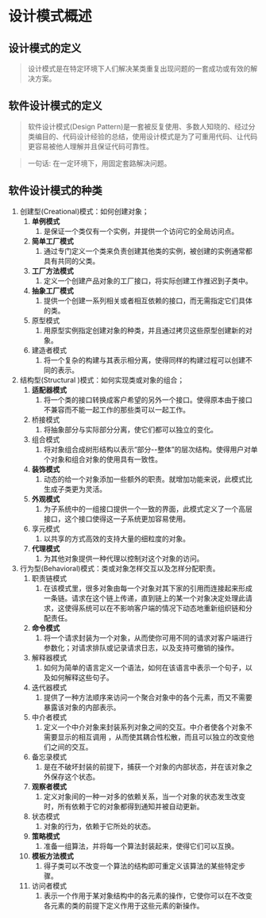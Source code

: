# 设计模式概述

## 设计模式的定义

> 设计模式是在特定环境下人们解决某类重复出现问题的一套成功或有效的解决方案。

## 软件设计模式的定义

> 软件设计模式(Design Pattern)是一套被反复使用、多数人知晓的、经过分类编目的、代码设计经验的总结，使用设计模式是为了可重用代码、让代码更容易被他人理解并且保证代码可靠性。

> 一句话: 在一定环境下，用固定套路解决问题。

## 软件设计模式的种类
1. 创建型(Creational)模式：如何创建对象；
   1. **单例模式**
      1. 是保证一个类仅有一个实例，并提供一个访问它的全局访问点。
   2. **简单工厂模式**
      1. 通过专门定义一个类来负责创建其他类的实例，被创建的实例通常都具有共同的父类。
   3. **工厂方法模式**
      1. 定义一个创建产品对象的工厂接口，将实际创建工作推迟到子类中。
   4. **抽象工厂模式**
      1. 提供一个创建一系列相关或者相互依赖的接口，而无需指定它们具体的类。
   5. 原型模式
      1. 用原型实例指定创建对象的种类，并且通过拷贝这些原型创建新的对象。
   6. 建造者模式
      1. 将一个复杂的构建与其表示相分离，使得同样的构建过程可以创建不同的表示。
2. 结构型(Structural )模式：如何实现类或对象的组合；
   1. **适配器模式**
      1. 将一个类的接口转换成客户希望的另外一个接口。使得原本由于接口不兼容而不能一起工作的那些类可以一起工作。
   2. 桥接模式
      1. 将抽象部分与实际部分分离，使它们都可以独立的变化。
   3. 组合模式
      1. 将对象组合成树形结构以表示“部分--整体”的层次结构。使得用户对单个对象和组合对象的使用具有一致性。
   4. **装饰模式**
      1. 动态的给一个对象添加一些额外的职责。就增加功能来说，此模式比生成子类更为灵活。
   5. **外观模式**
      1. 为子系统中的一组接口提供一个一致的界面，此模式定义了一个高层接口，这个接口使得这一子系统更加容易使用。
   6. 享元模式
      1. 以共享的方式高效的支持大量的细粒度的对象。
   7. **代理模式**
      1. 为其他对象提供一种代理以控制对这个对象的访问。
3. 行为型(Behavioral)模式：类或对象怎样交互以及怎样分配职责。
   1. 职责链模式
      1. 在该模式里，很多对象由每一个对象对其下家的引用而连接起来形成一条链。请求在这个链上传递，直到链上的某一个对象决定处理此请求，这使得系统可以在不影响客户端的情况下动态地重新组织链和分配责任。
   2. **命令模式**
      1. 将一个请求封装为一个对象，从而使你可用不同的请求对客户端进行参数化；对请求排队或记录请求日志，以及支持可撤销的操作。
   3. 解释器模式
      1. 如何为简单的语言定义一个语法，如何在该语言中表示一个句子，以及如何解释这些句子。 
   4. 迭代器模式
      1. 提供了一种方法顺序来访问一个聚合对象中的各个元素，而又不需要暴露该对象的内部表示。
   5. 中介者模式
      1. 定义一个中介对象来封装系列对象之间的交互。中介者使各个对象不需要显示的相互调用 ，从而使其耦合性松散，而且可以独立的改变他们之间的交互。
   6. 备忘录模式
      1. 是在不破坏封装的前提下，捕获一个对象的内部状态，并在该对象之外保存这个状态。
   7. **观察者模式**
      1. 定义对象间的一种一对多的依赖关系，当一个对象的状态发生改变时，所有依赖于它的对象都得到通知并被自动更新。
   8. 状态模式
      1. 对象的行为，依赖于它所处的状态。
   9.  **策略模式**
       1. 准备一组算法，并将每一个算法封装起来，使得它们可以互换。
   10. **模板方法模式**
       1. 得子类可以不改变一个算法的结构即可重定义该算法的某些特定步骤。 
   11. 访问者模式
       1.  表示一个作用于某对象结构中的各元素的操作，它使你可以在不改变各元素的类的前提下定义作用于这些元素的新操作。